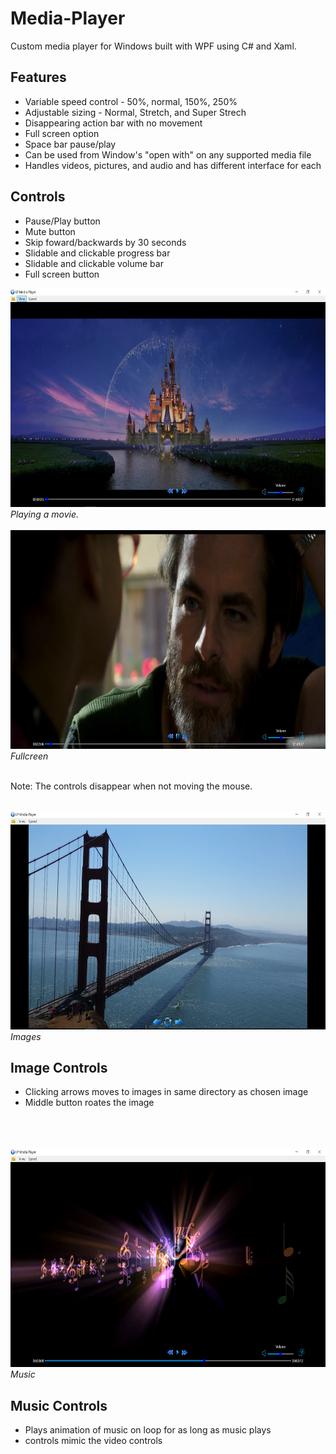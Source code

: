 # Media-Player
Custom media player for Windows built with WPF using C# and Xaml.

## Features
  * Variable speed control - 50%, normal, 150%, 250%
  * Adjustable sizing - Normal, Stretch, and Super Strech
  * Disappearing action bar with no movement
  * Full screen option
  * Space bar pause/play
  * Can be used from Window's "open with" on any supported media file
  * Handles videos, pictures, and audio and has different interface for each
  
## Controls 
  * Pause/Play button
  * Mute button
  * Skip foward/backwards by 30 seconds
  * Slidable and clickable progress bar
  * Slidable and clickable volume bar
  * Full screen button
  
  <div style="text-align: center">
 <img src="https://github.com/levipomeroy/Media-Player/blob/master/Media%20player/PlayingMovie.PNG?raw=true" height="350" width="550"/>
  </div>
  <i>Playing a movie. </i>
   <br></br>
  

   <div style="text-align: center">
 <img src="https://github.com/levipomeroy/Media-Player/blob/master/Media%20player/Fullscreen.PNG?raw=true" height="350" width="550"/>
  </div>
  <i>Fullcreen</i>
    <br></br>
  
Note: The controls disappear when not moving the mouse.
  <br></br>


<div style="text-align: center">
 <img src="https://github.com/levipomeroy/Media-Player/blob/master/Images.PNG?raw=true" height="350" width="550"/>
  </div>
  <i>Images</i>
  
  ## Image Controls
   * Clicking arrows moves to images in same directory as chosen image
   * Middle button roates the image
     <br></br>
       <br></br>
   
   
   <div style="text-align: center">
 <img src="https://github.com/levipomeroy/Media-Player/blob/master/MusicControlls.PNG?raw=true" height="350" width="550"/>
  </div>
  <i>Music</i>
    
  ## Music Controls
   * Plays animation of music on loop for as long as music plays
   * controls mimic the video controls
   
